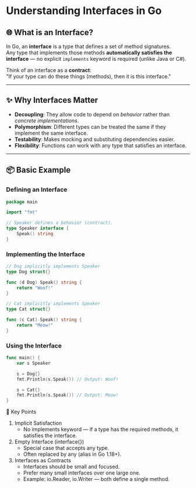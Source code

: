 # Understanding Interfaces in Go

## 🌐 What is an Interface?
In Go, an **interface** is a type that defines a set of method signatures.  
Any type that implements those methods **automatically satisfies the interface** — no explicit `implements` keyword is required (unlike Java or C#).

Think of an interface as a **contract**:  
"If your type can do these things (methods), then it is this interface."

---

## ✨ Why Interfaces Matter
- **Decoupling**: They allow code to depend on *behavior* rather than *concrete implementations*.
- **Polymorphism**: Different types can be treated the same if they implement the same interface.
- **Testability**: Makes mocking and substituting dependencies easier.
- **Flexibility**: Functions can work with any type that satisfies an interface.

---

## 📦 Basic Example

### Defining an Interface
```go
package main

import "fmt"

// Speaker defines a behavior (contract).
type Speaker interface {
	Speak() string
}
```

### Implementing the Interface
```go
// Dog implicitly implements Speaker
type Dog struct{}

func (d Dog) Speak() string {
	return "Woof!"
}

// Cat implicitly implements Speaker
type Cat struct{}

func (c Cat) Speak() string {
	return "Meow!"
}
```

### Using the Interface
```go
func main() {
	var s Speaker

	s = Dog{}
	fmt.Println(s.Speak()) // Output: Woof!

	s = Cat{}
	fmt.Println(s.Speak()) // Output: Meow!
}
```

🔑 Key Points

1. Implicit Satisfaction
    - No implements keyword — if a type has the required methods, it satisfies the interface.
2. Empty Interface (interface{})
    - Special case that accepts any type.
    - Often replaced by any (alias in Go 1.18+).
3. Interfaces as Contracts
    - Interfaces should be small and focused.
    - Prefer many small interfaces over one large one.
    - Example: io.Reader, io.Writer — both define a single method.